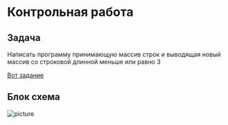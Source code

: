 # Контрольная работа
## Задача
Написать программу принимающую массив строк и выводящая новый массив со строковой длинной меньше или равно 3

[Вот задание](https://gbcdn.mrgcdn.ru/uploads/asset/4283449/attachment/1251e74b703108ee483caaa98787097d.png)
## Блок схема
![picture](Schema.png)

